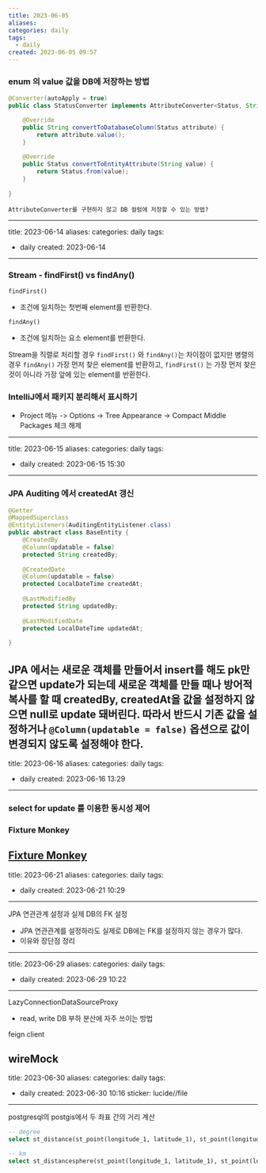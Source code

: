 ```yaml
---
title: 2023-06-05
aliases: 
categories: daily
tags:
  - daily
created: 2023-06-05 09:57
---
```


### enum 의 value 값을 DB에 저장하는 방법

```java
@Converter(autoApply = true)  
public class StatusConverter implements AttributeConverter<Status, String> { 

	@Override  
	public String convertToDatabaseColumn(Status attribute) {  
		return attribute.value(); 
	}  
  
	@Override  
	public Status convertToEntityAttribute(String value) {  
		return Status.from(value);
	}  
  
}
```

```ad-question
AttributeConverter를 구현하지 않고 DB 컬럼에 저장할 수 있는 방법?
```
---
title: 2023-06-14
aliases: 
categories: daily
tags:
  - daily
created: 2023-06-14
---

### Stream - findFirst() vs findAny()

`findFirst()`
- 조건에 일치하는 첫번째 element를 반환한다.

`findAny()`
- 조건에 일치하는 요소 element를 반환한다.

Stream을 직렬로 처리할 경우 `findFirst()` 와 `findAny()`는 차이점이 없지만
병렬의 경우 `findAny()` 가장 먼저 찾은 element를 반환하고, `findFirst()` 는 가장 먼저 찾은 것이 아니라 가장 앞에 있는 element를 반환한다.

### IntelliJ에서 패키지 분리해서 표시하기

- Project 메뉴 -> Options -> Tree Appearance -> Compact Middle Packages 체크 해제
---
title: 2023-06-15
aliases: 
categories: daily
tags:
  - daily
created: 2023-06-15 15:30
---

### JPA Auditing 에서 createdAt 갱신

```java
@Getter  
@MappedSuperclass  
@EntityListeners(AuditingEntityListener.class)  
public abstract class BaseEntity {  
	@CreatedBy  
	@Column(updatable = false)
	protected String createdBy;
  
	@CreatedDate  
	@Column(updatable = false)  
	protected LocalDateTime createdAt;  
  
	@LastModifiedBy  
	protected String updatedBy;
  
	@LastModifiedDate  
	protected LocalDateTime updatedAt;  
  
}
```

JPA 에서는 새로운 객체를 만들어서 insert를 해도 pk만 같으면 update가 되는데
새로운 객체를 만들 때나 방어적 복사를 할 때 createdBy, createdAt을 값을 설정하지 않으면 null로 update 돼버린다.
따라서 반드시 기존 값을 설정하거나 `@Column(updatable = false)` 옵션으로 값이 변경되지 않도록 설정해야 한다.
---
title: 2023-06-16
aliases: 
categories: daily
tags:
  - daily
created: 2023-06-16 13:29
---

### select for update 를 이용한 동시성 제어

### Fixture Monkey

[Fixture Monkey](https://github.com/naver/fixture-monkey)
---
title: 2023-06-21
aliases: 
categories: daily
tags:
  - daily
created: 2023-06-21 10:29
---

JPA 연관관계 설정과 실제 DB의 FK 설정
- JPA 연관관계를 설정하라도 실제로 DB에는 FK를 설정하지 않는 경우가 많다.
- 이유와 장단점 정리

---
title: 2023-06-29
aliases: 
categories: daily
tags:
  - daily
created: 2023-06-29 10:22
---

LazyConnectionDataSourceProxy
- read, write DB 부하 분산에 자주 쓰이는 방법

feign client

wireMock
---
title: 2023-06-30
aliases: 
categories: daily
tags:
  - daily
created: 2023-06-30 10:16
sticker: lucide//file
---

postgresql의 postgis에서 두 좌표 간의 거리 계산

```sql
-- degree
select st_distance(st_point(longitude_1, latitude_1), st_point(longitude_2, latitude_2));

-- km
select st_distancesphere(st_point(longitude_1, latitude_1), st_point(longitude_2, latitude_2)) / 1000.0;
```
